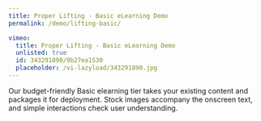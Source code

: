 ```yaml
---
title: Proper Lifting - Basic eLearning Demo
permalink: /demo/lifting-basic/

vimeo:
  title: Proper Lifting - Basic eLearning Demo
  unlisted: true
  id: 343291890/9b27ea1530
  placeholder: /vi-lazyload/343291890.jpg
---
```

Our budget-friendly Basic elearning tier takes your existing content and packages it for deployment. Stock images accompany the onscreen text, and simple interactions check user understanding.